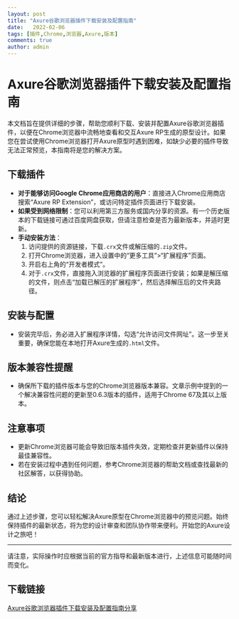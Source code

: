 ```yaml
---
layout: post
title: "Axure谷歌浏览器插件下载安装及配置指南"
date:   2022-02-06
tags: [插件,Chrome,浏览器,Axure,版本]
comments: true
author: admin
---
```

# Axure谷歌浏览器插件下载安装及配置指南

本文档旨在提供详细的步骤，帮助您顺利下载、安装并配置Axure谷歌浏览器插件，以便在Chrome浏览器中流畅地查看和交互Axure RP生成的原型设计。如果您在尝试使用Chrome浏览器打开Axure原型时遇到困难，如缺少必要的插件导致无法正常预览，本指南将是您的解决方案。

## 下载插件

- **对于能够访问Google Chrome应用商店的用户**：直接进入Chrome应用商店搜索“Axure RP Extension”，或访问特定插件页面进行下载安装。
- **如果受到网络限制**：您可以利用第三方服务或国内分享的资源。有一个历史版本的下载链接可通过百度网盘获取，但请注意检查是否为最新版本，并适时更新。
- **手动安装方法**：
  1. 访问提供的资源链接，下载`.crx`文件或解压缩的`.zip`文件。
  2. 打开Chrome浏览器，进入设置中的“更多工具”>“扩展程序”页面。
  3. 开启右上角的“开发者模式”。
  4. 对于`.crx`文件，直接拖入浏览器的扩展程序页面进行安装；如果是解压缩的文件，则点击“加载已解压的扩展程序”，然后选择解压后的文件夹路径。

## 安装与配置

- 安装完毕后，务必进入扩展程序详情，勾选“允许访问文件网址”。这一步至关重要，确保您能在本地打开Axure生成的`.html`文件。

## 版本兼容性提醒

- 确保所下载的插件版本与您的Chrome浏览器版本兼容。文章示例中提到的一个解决兼容性问题的更新至0.6.3版本的插件，适用于Chrome 67及其以上版本。

## 注意事项

- 更新Chrome浏览器可能会导致旧版本插件失效，定期检查并更新插件以保持最佳兼容性。
- 若在安装过程中遇到任何问题，参考Chrome浏览器的帮助文档或查找最新的社区解答，以获得协助。

## 结论

通过上述步骤，您可以轻松解决Axure原型在Chrome浏览器中的预览问题。始终保持插件的最新状态，将为您的设计审查和团队协作带来便利。开始您的Axure设计之旅吧！

---

请注意，实际操作时应根据当前的官方指导和最新版本进行，上述信息可能随时间而变化。

## 下载链接

[Axure谷歌浏览器插件下载安装及配置指南分享](https://pan.quark.cn/s/7f2d7075a04e)